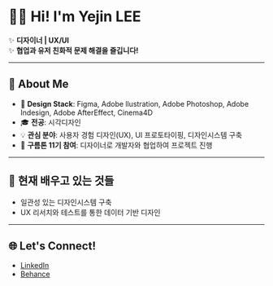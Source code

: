 # 👋🏻 Hi! I'm Yejin LEE

✨ **디자이너 | UX/UI**  
✨ **협업과 유저 친화적 문제 해결을 즐깁니다!**

---

## 💼 About Me
- 🎨 **Design Stack**: Figma, Adobe llustration, Adobe Photoshop, Adobe Indesign, Adobe AfterEffect, Cinema4D
- 🎓 **전공**: 시각디자인
- 💡 **관심 분야**: 사용자 경험 디자인(UX), UI 프로토타이핑, 디자인시스템 구축
- 🚀 **구름톤 11기 참여**: 디자이너로 개발자와 협업하여 프로젝트 진행

---

## 🌱 현재 배우고 있는 것들
- 일관성 있는 디자인시스템 구축
- UX 리서치와 테스트를 통한 데이터 기반 디자인

---

## 🌐 Let's Connect!
- [LinkedIn](https://www.linkedin.com/in/yourprofile)
- [Behance](https://www.behance.net/yourprofile)
